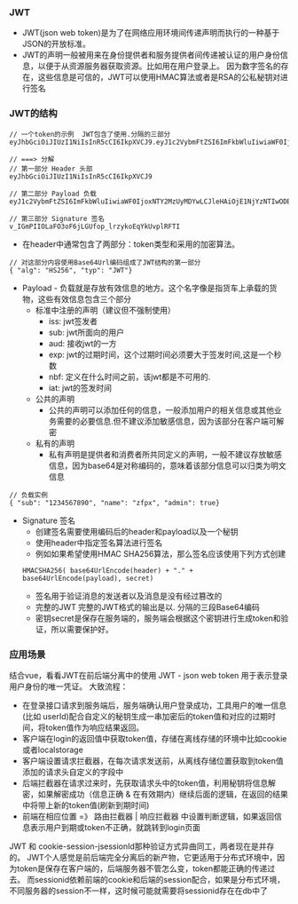 ### JWT
* JWT(json web token)是为了在网络应用环境间传递声明而执行的一种基于JSON的开放标准。
* JWT的声明一般被用来在身份提供者和服务提供者间传递被认证的用户身份信息，以便于从资源服务器获取资源。比如用在用户登录上。
因为数字签名的存在，这些信息是可信的，JWT可以使用HMAC算法或者是RSA的公私秘钥对进行签名

### JWT的结构
```
// 一个token的示例  JWT包含了使用.分隔的三部分
eyJhbGciOiJIUzI1NiIsInR5cCI6IkpXVCJ9.eyJ1c2VybmFtZSI6ImFkbWluIiwiaWF0IjoxNTY2MzUyMDYwLCJleHAiOjE1NjYzNTIwODB9.v_IGmPIIOLaFO3oF6jLGUfop_lrzykoEqYkUvplRFTI

// ===> 分解
// 第一部分 Header 头部
eyJhbGciOiJIUzI1NiIsInR5cCI6IkpXVCJ9

// 第二部分 Payload 负载
eyJ1c2VybmFtZSI6ImFkbWluIiwiaWF0IjoxNTY2MzUyMDYwLCJleHAiOjE1NjYzNTIwODB9

// 第三部分 Signature 签名
v_IGmPIIOLaFO3oF6jLGUfop_lrzykoEqYkUvplRFTI
```
* 在header中通常包含了两部分：token类型和采用的加密算法。
```
// 对这部分内容使用Base64Url编码组成了JWT结构的第一部分
{ "alg": "HS256", "typ": "JWT"} 
```

* Payload - 负载就是存放有效信息的地方。这个名字像是指货车上承载的货物，这些有效信息包含三个部分
    * 标准中注册的声明（建议但不强制使用）
        * iss: jwt签发者
        * sub: jwt所面向的用户
        * aud: 接收jwt的一方
        * exp: jwt的过期时间，这个过期时间必须要大于签发时间,这是一个秒数
        * nbf: 定义在什么时间之前，该jwt都是不可用的.
        * iat: jwt的签发时间
    * 公共的声明
        * 公共的声明可以添加任何的信息，一般添加用户的相关信息或其他业务需要的必要信息.但不建议添加敏感信息，因为该部分在客户端可解密
    * 私有的声明
        * 私有声明是提供者和消费者所共同定义的声明，一般不建议存放敏感信息，因为base64是对称编码的，意味着该部分信息可以归类为明文信息
```
// 负载实例
{ "sub": "1234567890", "name": "zfpx", "admin": true} 
```

* Signature 签名
    * 创建签名需要使用编码后的header和payload以及一个秘钥
    * 使用header中指定签名算法进行签名
    * 例如如果希望使用HMAC SHA256算法，那么签名应该使用下列方式创建
    ```
    HMACSHA256( base64UrlEncode(header) + "." + base64UrlEncode(payload), secret) 
    ```
    * 签名用于验证消息的发送者以及消息是没有经过篡改的
    * 完整的JWT 完整的JWT格式的输出是以. 分隔的三段Base64编码
    * 密钥secret是保存在服务端的，服务端会根据这个密钥进行生成token和验证，所以需要保护好。


### 应用场景
结合vue，看看JWT在前后端分离中的使用
JWT - json web token 用于表示登录用户身份的唯一凭证。
大致流程：
* 在登录接口请求到服务端后，服务端确认用户登录成功，工具用户的唯一信息(比如 userId)配合自定义的秘钥生成一串加密后的token值和对应的过期时间，将token值作为响应结果返回。
* 客户端在login的返回值中获取token值，存储在离线存储的环境中比如cookie或者localstorage
* 客户端设置请求拦截器，在每次请求发送前，从离线存储位置获取到token值添加的请求头自定义的字段中
* 后端拦截器在请求过来时，先获取请求头中的token值，利用秘钥将信息解密，如果解密成功（信息正确 & 在有效期内）继续后面的逻辑，在返回的结果中将带上新的token值(刷新到期时间)
* 前端在相应位置 =》  路由拦截器 | 响应拦截器 中设置判断逻辑，如果返回信息表示用户到期或token不正确，就跳转到login页面

JWT 和 cookie-session-jsessionId那种验证方式异曲同工，两者现在是并存的。
JWT个人感觉是前后端完全分离后的新产物，它更适用于分布式环境中，因为token是保存在客户端的，后端服务器不管怎么变，token都能正确的传递过去。
而sessionid依赖前端的cookie和后端的session配合，如果是分布式环境，不同服务器的session不一样，这时候可能就需要将sessionid存在在db中了